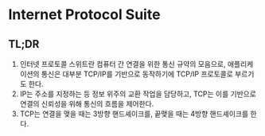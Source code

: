 # Internet Protocol Suite

## TL;DR

1. 인터넷 프로토콜 스위트란 컴퓨터 간 연결을 위한 통신 규약의 모음으로, 애플리케이션의 통신은 대부분 TCP/IP를 기반으로 동작하기에 TCP/IP 프로토콜로 부르기도 한다.
2. IP는 주소를 지정하는 등 정보 위주의 교환 작업을 담당하고, TCP는 이를 기반으로 연결의 신뢰성을 위해 통신의 흐름을 제어한다.
3. TCP는 연결을 맺을 때는 3방향 핸드셰이크를, 끝맺을 때는 4방향 핸드셰이크를 한다.
